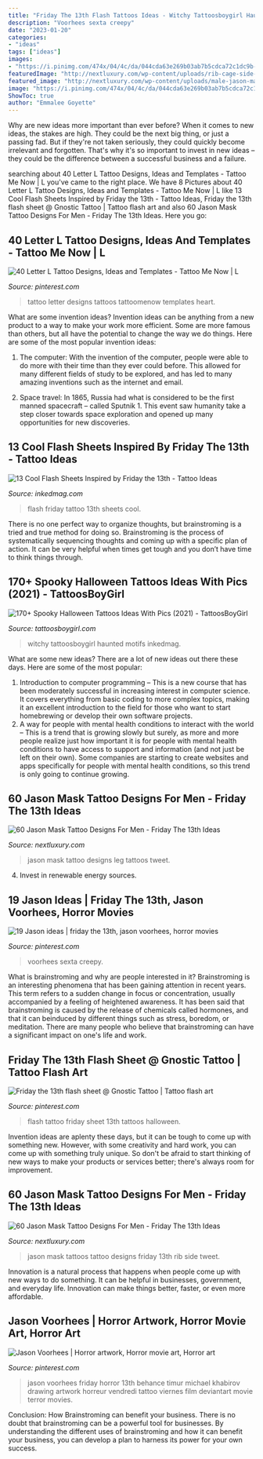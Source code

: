 ```yaml
---
title: "Friday The 13th Flash Tattoos Ideas - Witchy Tattoosboygirl Haunted Motifs Inkedmag"
description: "Voorhees sexta creepy"
date: "2023-01-20"
categories:
- "ideas"
tags: ["ideas"]
images:
- "https://i.pinimg.com/474x/04/4c/da/044cda63e269b03ab7b5cdca72c1dc9b--scary-movies-horror-movies.jpg"
featuredImage: "http://nextluxury.com/wp-content/uploads/rib-cage-side-3d-jason-mask-tattoos-for-gentlemen.jpg"
featured_image: "http://nextluxury.com/wp-content/uploads/male-jason-mask-tattoo-design-inspiration-on-leg-calf.jpg"
image: "https://i.pinimg.com/474x/04/4c/da/044cda63e269b03ab7b5cdca72c1dc9b--scary-movies-horror-movies.jpg"
ShowToc: true
author: "Emmalee Goyette"
---
```



Why are new ideas more important than ever before?
When it comes to new ideas, the stakes are high. They could be the next big thing, or just a passing fad. But if they're not taken seriously, they could quickly become irrelevant and forgotten. That's why it's so important to invest in new ideas – they could be the difference between a successful business and a failure.

	

		
searching about 40 Letter L Tattoo Designs, Ideas and Templates - Tattoo Me Now | L you've came to the right place. We have 8 Pictures about 40 Letter L Tattoo Designs, Ideas and Templates - Tattoo Me Now | L like 13 Cool Flash Sheets Inspired by Friday the 13th - Tattoo Ideas, Friday the 13th flash sheet @ Gnostic Tattoo | Tattoo flash art and also 60 Jason Mask Tattoo Designs For Men - Friday The 13th Ideas. Here you go:
		
    
## 40 Letter L Tattoo Designs, Ideas And Templates - Tattoo Me Now | L

<img loading=lazy src="https://i.pinimg.com/originals/0f/28/3c/0f283cc93bd8798b71377c1857c33e7d.jpg" onerror="this.onerror=null;this.src='https://tse1.mm.bing.net/th?id=OIP.xueFT6Yzr1H8SQnQA8PYKwHaIT&amp;pid=15.1';" alt="40 Letter L Tattoo Designs, Ideas and Templates - Tattoo Me Now | L">

_Source: pinterest.com_

>tattoo letter designs tattoos tattoomenow templates heart. 

	

What are some invention ideas?
Invention ideas can be anything from a new product to a way to make your work more efficient. Some are more famous than others, but all have the potential to change the way we do things. Here are some of the most popular invention ideas: 
1) The computer: With the invention of the computer, people were able to do more with their time than they ever could before. This allowed for many different fields of study to be explored, and has led to many amazing inventions such as the internet and email.

2) Space travel: In 1865, Russia had what is considered to be the first manned spacecraft – called Sputnik 1. This event saw humanity take a step closer towards space exploration and opened up many opportunities for new discoveries.

    
## 13 Cool Flash Sheets Inspired By Friday The 13th - Tattoo Ideas

<img loading=lazy src="https://www.inkedmag.com/.image/t_share/MTU5MDMyMTI2MjM0Njk5NTQ0/featuredimage.png" onerror="this.onerror=null;this.src='https://tse3.mm.bing.net/th?id=OIP.OZ4yIJhQuW19qxlPminmAwHaHX&amp;pid=15.1';" alt="13 Cool Flash Sheets Inspired by Friday the 13th - Tattoo Ideas">

_Source: inkedmag.com_

>flash friday tattoo 13th sheets cool. 

	

There is no one perfect way to organize thoughts, but brainstroming is a tried and true method for doing so. Brainstroming is the process of systematically sequencing thoughts and coming up with a specific plan of action. It can be very helpful when times get tough and you don’t have time to think things through.

    
## 170+ Spooky Halloween Tattoos Ideas With Pics (2021) - TattoosBoyGirl

<img loading=lazy src="https://cdn.tattoosboygirl.com/wp-content/uploads/2021/08/Halloween-Tattoo-designs-43.jpg" onerror="this.onerror=null;this.src='https://tse4.mm.bing.net/th?id=OIP.e7_lCKzV7pZoMPWu88O_jwHaIl&amp;pid=15.1';" alt="170+ Spooky Halloween Tattoos Ideas With Pics (2021) - TattoosBoyGirl">

_Source: tattoosboygirl.com_

>witchy tattoosboygirl haunted motifs inkedmag. 

	

What are some new ideas?
There are a lot of new ideas out there these days. Here are some of the most popular: 
1) Introduction to computer programming – This is a new course that has been moderately successful in increasing interest in computer science. It covers everything from basic coding to more complex topics, making it an excellent introduction to the field for those who want to start homebrewing or develop their own software projects. 
2) A way for people with mental health conditions to interact with the world – This is a trend that is growing slowly but surely, as more and more people realize just how important it is for people with mental health conditions to have access to support and information (and not just be left on their own). Some companies are starting to create websites and apps specifically for people with mental health conditions, so this trend is only going to continue growing.

    
## 60 Jason Mask Tattoo Designs For Men - Friday The 13th Ideas

<img loading=lazy src="http://nextluxury.com/wp-content/uploads/male-jason-mask-tattoo-design-inspiration-on-leg-calf.jpg" onerror="this.onerror=null;this.src='https://tse3.mm.bing.net/th?id=OIP.3wle4LyZXP8NAqdcTqEP8wHaHa&amp;pid=15.1';" alt="60 Jason Mask Tattoo Designs For Men - Friday The 13th Ideas">

_Source: nextluxury.com_

>jason mask tattoo designs leg tattoos tweet. 

	

4. Invest in renewable energy sources. 

    
## 19 Jason Ideas | Friday The 13th, Jason Voorhees, Horror Movies

<img loading=lazy src="https://i.pinimg.com/474x/04/4c/da/044cda63e269b03ab7b5cdca72c1dc9b--scary-movies-horror-movies.jpg" onerror="this.onerror=null;this.src='https://tse2.mm.bing.net/th?id=OIP.Ywyhhw24qY25oz-hUkYjcwAAAA&amp;pid=15.1';" alt="19 Jason ideas | friday the 13th, jason voorhees, horror movies">

_Source: pinterest.com_

>voorhees sexta creepy. 

	

What is brainstroming and why are people interested in it?
Brainstroming is an interesting phenomena that has been gaining attention in recent years. This term refers to a sudden change in focus or concentration, usually accompanied by a feeling of heightened awareness. It has been said that brainstroming is caused by the release of chemicals called hormones, and that it can beinduced by different things such as stress, boredom, or meditation. There are many people who believe that brainstroming can have a significant impact on one's life and work.

    
## Friday The 13th Flash Sheet @ Gnostic Tattoo | Tattoo Flash Art

<img loading=lazy src="https://i.pinimg.com/736x/b2/f2/e3/b2f2e30ec38f1c2094e4c5549f5183ff.jpg" onerror="this.onerror=null;this.src='https://tse1.mm.bing.net/th?id=OIP.SY8H9qlV3dAp34IvbWdO_wHaGD&amp;pid=15.1';" alt="Friday the 13th flash sheet @ Gnostic Tattoo | Tattoo flash art">

_Source: pinterest.com_

>flash tattoo friday sheet 13th tattoos halloween. 

	

Invention ideas are aplenty these days, but it can be tough to come up with something new. However, with some creativity and hard work, you can come up with something truly unique. So don't be afraid to start thinking of new ways to make your products or services better; there's always room for improvement.

    
## 60 Jason Mask Tattoo Designs For Men - Friday The 13th Ideas

<img loading=lazy src="http://nextluxury.com/wp-content/uploads/rib-cage-side-3d-jason-mask-tattoos-for-gentlemen.jpg" onerror="this.onerror=null;this.src='https://tse3.mm.bing.net/th?id=OIP.8jSJLdRuBje3Rrwn-OdK1AHaHa&amp;pid=15.1';" alt="60 Jason Mask Tattoo Designs For Men - Friday The 13th Ideas">

_Source: nextluxury.com_

>jason mask tattoos tattoo designs friday 13th rib side tweet. 

	

Innovation is a natural process that happens when people come up with new ways to do something. It can be helpful in businesses, government, and everyday life. Innovation can make things better, faster, or even more affordable.

    
## Jason Voorhees | Horror Artwork, Horror Movie Art, Horror Art

<img loading=lazy src="https://i.pinimg.com/736x/10/44/44/1044440af0f056d68e8a0898bbb55cc1--jason-voorhees-horror.jpg" onerror="this.onerror=null;this.src='https://tse2.mm.bing.net/th?id=OIP.k3egg9WVS3RYtNfSnvQEXQHaLG&amp;pid=15.1';" alt="Jason Voorhees | Horror artwork, Horror movie art, Horror art">

_Source: pinterest.com_

>jason voorhees friday horror 13th behance timur michael khabirov drawing artwork horreur vendredi tattoo viernes film deviantart movie terror movies. 

	

Conclusion: How Brainstroming can benefit your business.
There is no doubt that brainstroming can be a powerful tool for businesses. By understanding the different uses of brainstroming and how it can benefit your business, you can develop a plan to harness its power for your own success.


